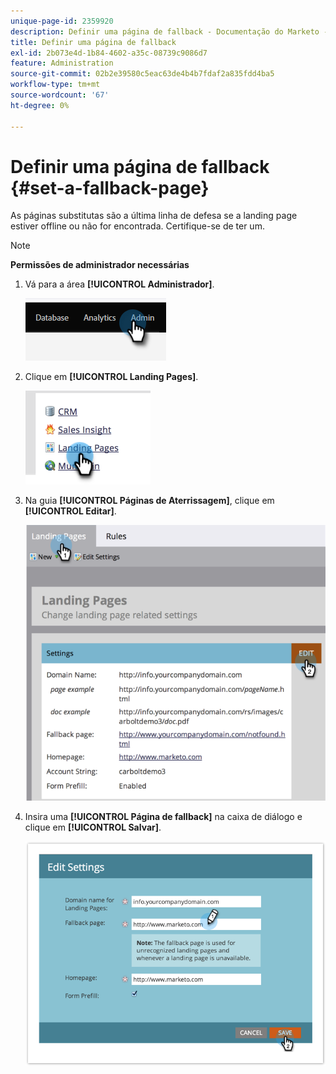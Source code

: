 ```yaml
---
unique-page-id: 2359920
description: Definir uma página de fallback - Documentação do Marketo - Documentação do produto
title: Definir uma página de fallback
exl-id: 2b073e4d-1b84-4602-a35c-08739c9086d7
feature: Administration
source-git-commit: 02b2e39580c5eac63de4b4b7fdaf2a835fdd4ba5
workflow-type: tm+mt
source-wordcount: '67'
ht-degree: 0%

---
```


# Definir uma página de fallback {#set-a-fallback-page}

As páginas substitutas são a última linha de defesa se a landing page estiver offline ou não for encontrada. Certifique-se de ter um.

>[!NOTE]
>
>**Permissões de administrador necessárias**

1. Vá para a área **[!UICONTROL Administrador]**.

   ![](assets/set-a-fallback-page-1.png)

1. Clique em **[!UICONTROL Landing Pages]**.

   ![](assets/set-a-fallback-page-2.png)

1. Na guia **[!UICONTROL Páginas de Aterrissagem]**, clique em **[!UICONTROL Editar]**.

   ![](assets/set-a-fallback-page-3.png)

1. Insira uma **[!UICONTROL Página de fallback]** na caixa de diálogo e clique em **[!UICONTROL Salvar]**.

   ![](assets/set-a-fallback-page-4.png)

